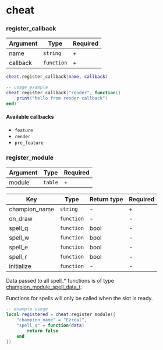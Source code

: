 # cheat

### register\_callback

| Argument | Type       | Required |
| -------- | ---------- | -------- |
| name     | `string`   | +        |
| callback | `function` | +        |

```lua
cheat.register_callback(name, callback)

-- usage example
cheat.register_callback("render", function()
    print("hello from render callback")    
end)
```

#### Available callbacks

* `feature`
* `render`
* `pre_feature`

### register\_module

| Argument | Type    | Required |
| -------- | ------- | -------- |
| module   | `table` | +        |

| Key            | Type       | Return type | Required |
| -------------- | ---------- | ----------- | -------- |
| champion\_name | `string`   | -           | +        |
| on\_draw       | `function` | -           | -        |
| spell\_q       | `function` | bool        | -        |
| spell\_w       | `function` | bool        | -        |
| spell\_e       | `function` | bool        | -        |
| spell\_r       | `function` | bool        | -        |
| initialize     | `function` | -           | -        |

Data passed to all spell\_\* functions is of type [champion\_module\_spell\_data\_t](../structs/champion\_module\_spell\_data\_t.md).

Functions for spells will only be called when the slot is ready.

```lua
-- example usage 
local registered = cheat.register_module({
    "champion_name" = "Ezreal",
    "spell_q" = function(data)
        return false
    end
})
```
